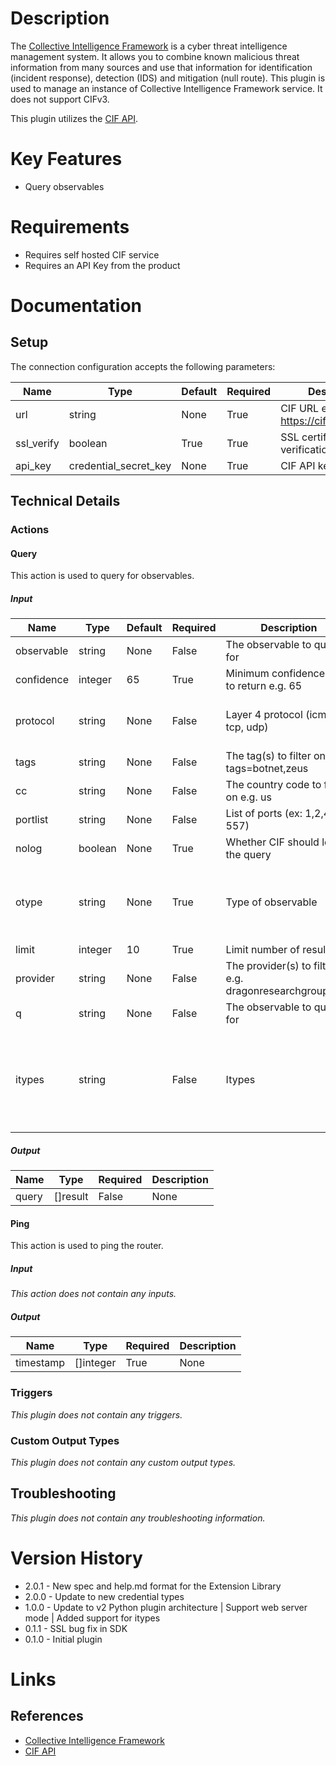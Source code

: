 # Description

The [Collective Intelligence Framework](http://csirtgadgets.org/collective-intelligence-framework) is a cyber threat intelligence management system.
It allows you to combine known malicious threat information from many sources and use that information for identification (incident response), detection (IDS) and mitigation (null route).
This plugin is used to manage an instance of Collective Intelligence Framework service. It does not support CIFv3.

This plugin utilizes the [CIF API](https://github.com/csirtgadgets/massive-octo-spice/wiki/API).

# Key Features

* Query observables

# Requirements

* Requires self hosted CIF service
* Requires an API Key from the product

# Documentation

## Setup

The connection configuration accepts the following parameters:

|Name|Type|Default|Required|Description|Enum|
|----|----|-------|--------|-----------|----|
|url|string|None|True|CIF URL e.g. https://cif.example.com|None|
|ssl_verify|boolean|True|True|SSL certificate verification|None|
|api_key|credential_secret_key|None|True|CIF API key|None|

## Technical Details

### Actions

#### Query

This action is used to query for observables.

##### Input

|Name|Type|Default|Required|Description|Enum|
|----|----|-------|--------|-----------|----|
|observable|string|None|False|The observable to query for|None|
|confidence|integer|65|True|Minimum confidence level to return e.g. 65|None|
|protocol|string|None|False|Layer 4 protocol (icmp, tcp, udp)|['all', 'icmp', 'tcp', 'udp']|
|tags|string|None|False|The tag(s) to filter on e.g. tags=botnet,zeus|None|
|cc|string|None|False|The country code to filter on e.g. us|None|
|portlist|string|None|False|List of ports (ex: 1,2,445-557)|None|
|nolog|boolean|None|True|Whether CIF should log the query|None|
|otype|string|None|True|Type of observable|['all', 'ipv4', 'ipv6', 'fqdn', 'url', 'email']|
|limit|integer|10|True|Limit number of results|None|
|provider|string|None|False|The provider(s) to filter on e.g. dragonresearchgroup.com|None|
|q|string|None|False|The observable to query for|None|
|itypes|string||False|Itypes|['ipv4', 'ipv6', 'fqdn', 'url', 'email', 'md5', 'sha1', 'sha256']|

##### Output

|Name|Type|Required|Description|
|----|----|--------|-----------|
|query|[]result|False|None|

#### Ping

This action is used to ping the router.

##### Input

_This action does not contain any inputs._

##### Output

|Name|Type|Required|Description|
|----|----|--------|-----------|
|timestamp|[]integer|True|None|

### Triggers

_This plugin does not contain any triggers._

### Custom Output Types

_This plugin does not contain any custom output types._

## Troubleshooting

_This plugin does not contain any troubleshooting information._

# Version History

* 2.0.1 - New spec and help.md format for the Extension Library
* 2.0.0 - Update to new credential types
* 1.0.0 - Update to v2 Python plugin architecture | Support web server mode | Added support for itypes
* 0.1.1 - SSL bug fix in SDK
* 0.1.0 - Initial plugin

# Links

## References

* [Collective Intelligence Framework](http://csirtgadgets.org/collective-intelligence-framework)
* [CIF API](https://github.com/csirtgadgets/massive-octo-spice/wiki/API)

